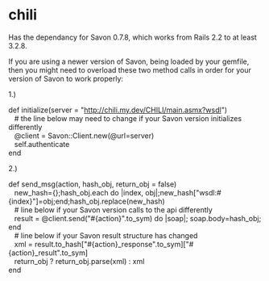 chili
=====

Has the dependancy for Savon 0.7.8, which works from Rails 2.2 to at least 3.2.8.

If you are using a newer version of Savon, being loaded by your gemfile, then you might need to overload
these two method calls in order for your version of Savon to work properly:

1.)

def initialize(server = "http://chili.my.dev/CHILI/main.asmx?wsdl") <br/>
&nbsp;&nbsp;  # the line below may need to change if your Savon version initializes differently <br/>
&nbsp;&nbsp;  @client = Savon::Client.new(@url=server) <br/>
&nbsp;&nbsp;	self.authenticate <br/>
end <br/>

2.)

def send_msg(action, hash_obj, return_obj = false) <br/>
&nbsp;&nbsp;  new_hash={};hash_obj.each do |index, obj|;new_hash["wsdl:#{index}"]=obj;end;hash_obj.replace(new_hash) <br/>
&nbsp;&nbsp;  # line below if your Savon version calls to the api differently <br/>
&nbsp;&nbsp;  result = @client.send("#{action}".to_sym) do |soap|; soap.body=hash_obj; end <br/>
&nbsp;&nbsp;  # line below if your Savon result structure has changed <br/>
&nbsp;&nbsp;  xml = result.to_hash["#{action}_response".to_sym]["#{action}_result".to_sym] <br/>
&nbsp;&nbsp;  return_obj ? return_obj.parse(xml) : xml <br/>
end <br/>


